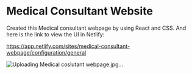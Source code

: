 # Medical Consultant Website

Created this Medical consultant webpage by using React and CSS. And here is the link to view the UI in Netlify: 

https://app.netlify.com/sites/medical-consultant-webpage/configuration/general

![Uploading Medical coslutant webpage.jpg…]()

